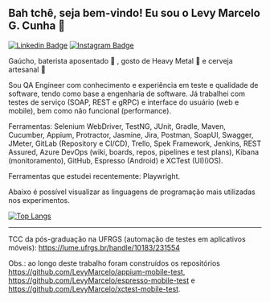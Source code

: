 ## Bah tchê, seja bem-vindo! Eu sou o Levy Marcelo G. Cunha 👋 

[![Linkedin Badge](https://img.shields.io/badge/LinkedIn-%230077B5.svg?&style=flat-square&logo=linkedin&logoColor=white&color=0e75b6&link=https://www.linkedin.com/in/levy-marcelo-g-cunha/)](https://www.linkedin.com/in/levy-marcelo-g-cunha/)
[![Instagram Badge](https://img.shields.io/badge/Instagram-%23E4405F.svg?&style=flat-square&logo=instagram&logoColor=white&color=0e75b6&link=https://www.instagram.com/levy__marcelo/)](https://www.instagram.com/levy__marcelo/)

Gaúcho, baterista aposentado :drum: , gosto de Heavy Metal :metal: e cerveja artesanal :beers:

Sou QA Engineer com conhecimento e experiência em teste e qualidade de software, tendo como base a engenharia de software. Já trabalhei com testes de serviço (SOAP, REST e gRPC) e interface do usuário (web e mobile), bem como não funcional (performance). 

Ferramentas: Selenium WebDriver, TestNG, JUnit, Gradle, Maven, Cucumber, Appium, Protractor, Jasmine, Jira, Postman, SoapUI, Swagger, JMeter, GitLab (Repository e CI/CD), Trello, Spek Framework, Jenkins, REST Assured, Azure DevOps (wiki, boards, repos, pipelines e test plans), Kibana (monitoramento), GitHub, Espresso (Android) e XCTest (UI)(iOS).

Ferramentas que estudei recentemente: Playwright.

Abaixo é possível visualizar as linguagens de programação mais utilizadas nos experimentos.  

[![Top Langs](https://github-readme-stats.vercel.app/api/top-langs/?username=LevyMarcelo)](https://github.com/LevyMarcelo?tab=repositories)

---

TCC da pós-graduação na UFRGS (automação de testes em aplicativos móveis): https://lume.ufrgs.br/handle/10183/231554

Obs.: ao longo deste trabalho foram construídos os repositórios https://github.com/LevyMarcelo/appium-mobile-test, https://github.com/LevyMarcelo/espresso-mobile-test e https://github.com/LevyMarcelo/xctest-mobile-test.
